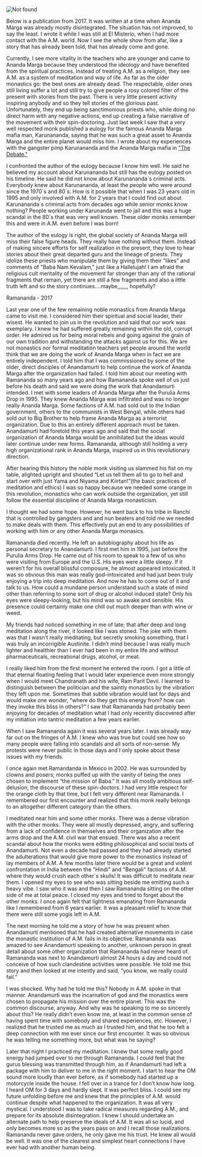 <img src="{{ 'assets/img/ramananda.jpg' | relative_url }}" alt="Not found" />

Below is a publication from 2017.  It was written at a time when Ananda Marga was already mostly disintegrated.  The situation has not improved, to say the least.  I wrote it while I was still at El Misterio, when I had more contact with the A.M. world.  Now I see the whole show from afar, like a story that has already been told, that has already come and gone.  

Currently, I see more vitality in the teachers who are younger and came to Ananda Marga because they understood the ideology and have benefited from the spiritual practices.  Instead of treating A.M. as a religion, they see A.M. as a system of meditation and way of life.  As far as the older monastics go:  the best ones are already dead.   The respectable, older ones still living suffer a lot and still try to give people a rosy colored filter of the present with stories from the past.  There is very little present activity inspiring anybody and so they tell stories of the glorious past.  Unfortunately, they end up being sanctimonious priests who, while doing no direct harm with any negative actions, end up creating a false narrative of the movement with their spin-doctoring.  Just last week I saw that a very well respected monk published a eulogy for the famous Ananda Marga mafia man, Karunananda, saying that he was such a great asset to Ananda Marga and the entire planet would miss him.  I wrote about my experiences with the gangster pimp Karunananda and the Ananda Marga mafia in ["The Debate."](https://williamenck.github.io/the-debate/) 

I confronted the author of the eulogy because I know him well.  He said he believed my account about Karunananda but still has the eulogy posted on his timeline.  He said he did not know about Karunananda´s criminal acts.  Everybody knew about Karunananda, at least the people who were around since the 1970´s and 80´s.  How is it possible that when I was 23 years old in 1995 and only involved with A.M. for 2 years that I could find out about Karunananda´s criminal acts from decades ago while senior monks know nothing?  People working under Karunanda went to jail and this was a huge scandal in the 80´s that was very well known.  These older monks remember this and were in A.M. even before I was born!

The author of the eulogy is right, the global society of Ananda Marga will miss their false figure heads.  They really have nothing without them.  Instead of making sincere efforts for self realization in the present, they love to hear stories about their great departed guru and the lineage of priests.  They idolize these priests who manipulate them by giving them their "likes" and comments of "Baba Nam Kevalam," just like a Hallelujah!  I am afraid the religious cult mentality of the movement far stronger than any of the rational fragments that remain, yet there are still a few fragments and also a little truth left and so the story continues....maybe,,,,,,, hopefully?

Ramananda - 2017

Last year one of the few remaining noble monastics from Ananda Marga came to visit me. I considered him their spiritual and social leader, their wisest. He wanted to join us in the revolution and said that our work was exemplary. I knew he had suffered greatly remaining within the old, corrupt order. He admired us for being moral rebels and going against the grain of our own tradition and withstanding the attacks against us for this. We are not monastics nor formal meditation teachers yet people around the world think that we are doing the work of Ananda Marga when in fact we are entirely independent. I told him that I was commissioned by some of the older, direct disciples of Anandamurti to help continue the work of Ananda Marga after the organization had failed. I told him about our meeting with Ramananda so many years ago and how Ramananda spoke well of us just before his death and said we were doing the work that Anandamurti intended. I met with some leaders of Ananda Marga  after the Purulia Arms Drop in 1995. They knew Ananda Marga was infiltrated and was no longer really Ananda Marga. Some factions of A.M. had sold out to the Indian government, others to the communists in West Bengal, while others had sold out to Big Brother to help frame Ananda Marga as a terrorist organization. Due to this an entirely different approach must be taken. Anandamurti had foretold this years ago and said that the social organization of Ananda Marga would be annihilated but the ideas would later continue under new forms. Ramananda, although still holding a very high organizational rank in Ananda Marga, inspired us in this revolutionary direction.

After hearing this history the noble monk visiting us slammed his fist on my table, alighted upright and shouted “Let us tell them all to go to hell and start over with just Yama and Niyama and Kiirtan!”(the basic practices of meditation and ethics) I was so happy because we needed some orange in this revolution, monastics who can work outside the organization, yet still follow the essential discipline of Ananda Marga monasticism.

I thought we had some hope. However, he went back to his tribe in Ranchi that is controlled by gangsters and and nun beaters and told me we needed to make deals with them. This effectively put an end to any possibilities of working with him or any other Ananda Marga monasics.

Ramananda died recently. He left an autobiography about his life as personal secretary to Anandamurti. I first met him in 1995, just before the Purulia Arms Drop. He came out of his room to speak to a few of us who were visiting from Europe and the U.S. His eyes were a little sleepy. If it weren’t for his overall blissful composure, he almost appeared intoxicated. It was so obvious this man was really god-intoxicated and had just been truly enjoying a trip into deep meditation. And now he has to come out of it and talk to us. How could a mundane person understand such a state of mind other than referring to some sort of drug or alcohol induced state? Only his eyes were sleepy-looking, but his mind was so awake and sensible. His presence could certainly make one chill out much deeper than with wine or weed.

My friends had noticed something in me of late; that after deep and long meditation along the river, it looked like I was stoned. The joke with them was that I wasn’t really meditating, but secretly smoking something, that I was truly an incorrigible Austinite. I didn’t mind because I was really much lighter and healthier than I ever had been in my entire life and without pharmaceuticals, recreational drugs, alcohol, or meat.

I really liked him from the first moment he entered the room. I got a little of that eternal floating feeling that I would later experience even more strongly when I would meet Chandranath and his wife, Ram Parit Devii. I learned to distinguish between the politician and the saintly monastics by the vibration they left upon me. Sometimes that subtle vibration would last for days and would make one wonder, “where do they get this energy from? how can they invoke this bliss in others?” I saw that Ramananda had probably been enjoying for decades of meditation what I had only recently discovered after my initiation into tantric meditation a few years earlier.

When I saw Ramananda again it was several years later. I was already way far out on the fringes of A.M. I knew who was true but could see how so many people were falling into scandals and all sorts of non-sense. My protests were never public in those days and I only spoke about these issues with my friends.

I once again met Ramandanda in Mexico in 2002. He was surrounded by clowns and posers; monks puffed up with the vanity of being the ones chosen to implement “the mission of Baba.” It was all mostly ambitious self-delusion, the discourse of these spin-doctors. I had very little respect for the orange cloth by that time, but I felt very different near Ramananda. I remembered our first encounter and realized that this monk really belongs to an altogether different category than the others.

I meditated near him and some other monks. There was a dense vibration with the other monks. They were all mostly depressed, angry, and suffering from a lack of confidence in themselves and their organization after the arms drop and the A.M. civil war that ensued. There was also a recent scandal about how the monks were editing philosophical and social texts of Anandamurti. Not even a decade had passed and they had already started the adulterations that would give more power to the monastics instead of lay members of A.M. A few months later there would be a great and violent confrontation in India between the "Hindi" and "Bengali" factions of A.M. where they would crush each other´s skulls!  It was difficult to meditate near them. I opened my eyes to see who was sitting beside me emitting such a heavy vibe. I saw who it was and then I saw Ramananda sitting on the other side of me at total peace. I closed my eyes and tried to forget about the other monks. I once again felt that lightness emanating from Ramananda like I remembered from 6 years earlier. It was a pleasant relief to know that there were still some yogis left in A.M.

The next morning he told me a story of how he was present when Anandamurti mentioned that he had created alternative movements in case the monastic institution of A.M. fails in its objective. Ramananda was amazed to see Anandamurti speaking to another, unknown person in great detail about some other organization that Ramananda had never heard of. Ramananda was next to Anandamurti almost 24 hours a day and could not conceive of how such clandestine activities were possible. He told me this story and then looked at me intently and said, “you know, we really could fail.”

I was shocked. Why had he told me this? Nobody in A.M. spoke in that manner. Anandamurti was the incarnation of god and the monastics were chosen to propagate his mission over the entire planet. This was the common discourse, anyway. And why was he speaking to me so sincerely about this? He really didn’t even know me, at least in the common sense of having spent time with somebody and shared experiences, etc. However, I realized that he trusted me as much as I trusted him, and that he too felt a deep connection with me ever since our first encounter. It was so obvious he was telling me something more, but what was he saying?

Later that night I practiced my meditation. I knew that some really good energy had jumped over to me through Ramananda. I could feel that the gurus blessing was transmitted through him, as if Anandamurti had left a package with him to deliver to me in the right moment. I start to hear the OM sound more loudly than ever before, as if somebody had started up a motorcycle inside the house. I fell over in a trance for I don’t know how long. I heard OM for 3 days and hardly slept. It was perfect bliss. I could see my future unfolding before me and knew that the principles of A.M. would continue despite what happened to the organization. It was all very mystical. I understood I was to take radical measures regarding A.M., and prepare for its absolute disintegration. I knew I should undertake an alternate path to help preserve the ideals of A.M. It was all so lucid, and only becomes more so as the years pass on and I recall those realizations. Ramananda never gave orders, he only gave me his trust. He knew all would be well. It was one of the clearest and simplest heart connections I have ever had with another human being.
